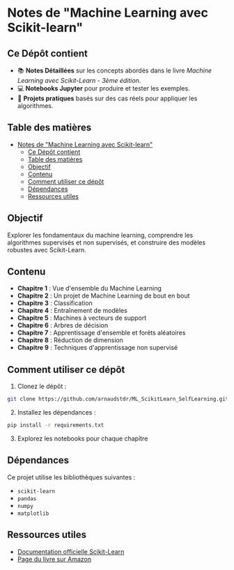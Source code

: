 # Notes de "Machine Learning avec Scikit-learn"

## Ce Dépôt contient
- 📚 **Notes Détaillées** sur les concepts abordés dans le livre *Machine Learning avec Scikit-Learn - 3ème édition*.
- 💻 **Notebooks Jupyter** pour produire et tester les exemples.
- 🚀 **Projets pratiques** basés sur des cas réels pour appliquer les algorithmes.

## Table des matières
- [Notes de "Machine Learning avec Scikit-learn"](#notes-de-machine-learning-avec-scikit-learn)
  - [Ce Dépôt contient](#ce-dépôt-contient)
  - [Table des matières](#table-des-matières)
  - [Objectif](#objectif)
  - [Contenu](#contenu)
  - [Comment utiliser ce dépôt](#comment-utiliser-ce-dépôt)
  - [Dépendances](#dépendances)
  - [Ressources utiles](#ressources-utiles)

## Objectif
Explorer les fondamentaux du machine learning, comprendre les algorithmes supervisés et non supervisés, et construire des modèles robustes avec Scikit-Learn.

## Contenu
- **Chapitre 1** : Vue d'ensemble du Machine Learning
- **Chapitre 2** : Un projet de Machine Learning de bout en bout
- **Chapitre 3** : Classification
- **Chapitre 4** : Entraînement de modèles
- **Chapitre 5** : Machines à vecteurs de support
- **Chapitre 6** : Arbres de décision
- **Chapitre 7** : Apprentissage d'ensemble et forêts aléatoires
- **Chapitre 8** : Réduction de dimension
- **Chapitre 9** : Techniques d'apprentissage non supervisé

## Comment utiliser ce dépôt
1. Clonez le dépôt :
```bash
git clone https://github.com/arnaudstdr/ML_ScikitLearn_SelfLearning.git
```
2. Installez les dépendances :
```bash
pip install -r requirements.txt
```
3. Explorez les notebooks pour chaque chapitre

## Dépendances
Ce projet utilise les bibliothèques suivantes :
- `scikit-learn`
- `pandas`
- `numpy`
- `matplotlib`

## Ressources utiles
- [Documentation officielle Scikit-Learn](https://scikit-learn.org/stable/)
- [Page du livre sur Amazon](https://www.amazon.com/Machine-Learning-avec-Scikit-Learn-concrets/dp/2100847686)

